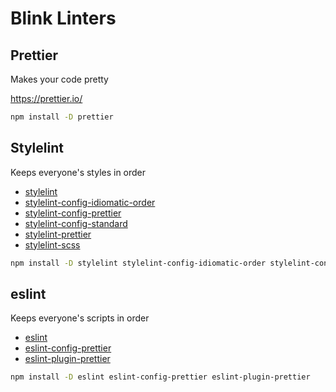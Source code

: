 # Blink Linters

## Prettier

Makes your code pretty

https://prettier.io/

```bash
npm install -D prettier
```

## Stylelint

Keeps everyone's styles in order

- [stylelint](https://stylelint.io/)
- [stylelint-config-idiomatic-order](https://www.npmjs.com/package/stylelint-config-idiomatic-order)
- [stylelint-config-prettier](https://www.npmjs.com/package/stylelint-config-prettier)
- [stylelint-config-standard](https://www.npmjs.com/package/stylelint-config-standard)
- [stylelint-prettier](https://www.npmjs.com/package/stylelint-prettier)
- [stylelint-scss](https://www.npmjs.com/package/stylelint-scss)

```bash
npm install -D stylelint stylelint-config-idiomatic-order stylelint-config-prettier stylelint-config-standard stylelint-prettier stylelint-scss
```

## eslint

Keeps everyone's scripts in order

- [eslint](https://eslint.org/)
- [eslint-config-prettier](https://www.npmjs.com/package/eslint-config-prettier)
- [eslint-plugin-prettier](https://www.npmjs.com/package/eslint-plugin-prettier)

```bash
npm install -D eslint eslint-config-prettier eslint-plugin-prettier
```
